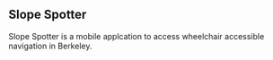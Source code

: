## Slope Spotter

Slope Spotter is a mobile applcation to access wheelchair accessible navigation in Berkeley.
